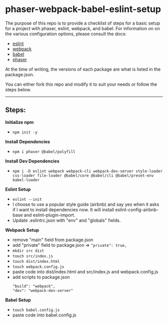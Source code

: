 # phaser-webpack-babel-eslint-setup

The purpose of this repo is to provide a checklist of steps for a basic setup for a project with phaser, eslint, webpack, and babel. For information on on the various configuration options, please consult the docs:
- [eslint](https://eslint.org/)
- [webpack](https://webpack.js.org/)
- [babel](https://babeljs.io/)
- [phaser](https://phaser.io/)

At the time of writing, the versions of each package are what is listed in the package.json.

You can either fork this repo and modify it to suit your needs or follow the steps below.

___
## **Steps:**

**Initialize npm**

- `npm init -y`

**Install Dependencies**

- `npm i phaser @babel/polyfill`

**Install Dev Dependencies**

- `npm i -D eslint webpack webpack-cli webpack-dev-server style-loader css-loader file-loader @babel/core @babel/cli @babel/preset-env babel-loader`


**Eslint Setup**

- `eslint --init`
- I choose to use a popular style guide (airbnb) and say yes when it asks if I want to install dependencies now. It will install eslint-config-airbnb-base and eslint-plugin-import.
- Update .eslintrc.json with "env" and "globals" fields.

**Webpack Setup**

- remove "main" field from package.json
- add "private" field to package.json => `"private": true,`
- `mkdir src dist`
- `touch src/index.js`
- `touch dist/index.html`
- `touch webpack.config.js`
- paste code into dist/index.html and src/index.js and webpack.config.js
- add scripts to package.json
  ```
  "build": "webpack",
  "dev": "webpack-dev-server"
  ```

**Babel Setup**

- `touch babel.config.js`
- paste code into babel.config.js